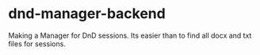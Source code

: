 ﻿# dnd-manager-backend

 Making a Manager for DnD sessions. Its easier than to find all docx and txt files for sessions.

